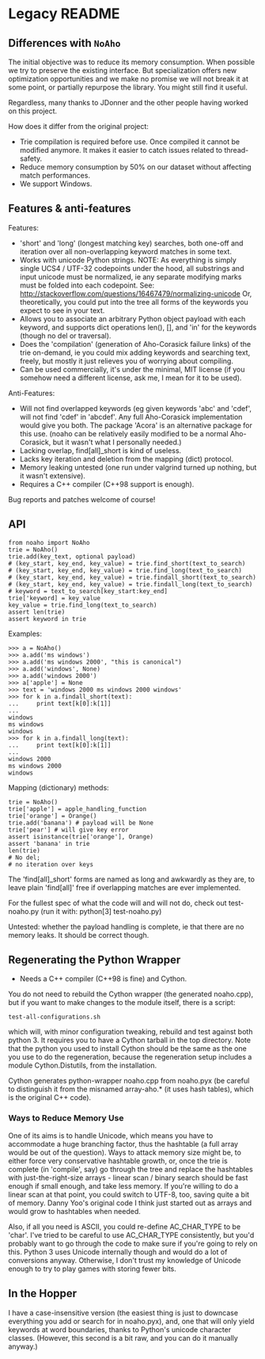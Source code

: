 # Legacy README


## Differences with `NoAho`

The initial objective was to reduce its memory consumption. When possible we
try to preserve the existing interface. But specialization offers new
optimization opportunities and we make no promise we will not break it at some
point, or partially repurpose the library. You might still find it useful.

Regardless, many thanks to JDonner and the other people having worked on this
project.

How does it differ from the original project:

- Trie compilation is required before use. Once compiled it cannot be modified
  anymore. It makes it easier to catch issues related to thread-safety.
- Reduce memory consumption by 50% on our dataset without affecting match
  performances.
- We support Windows.


## Features & anti-features

Features:
- 'short' and 'long' (longest matching key) searches, both one-off and
  iteration over all non-overlapping keyword matches in some text.
- Works with unicode Python strings.  NOTE:
  As everything is simply single UCS4 / UTF-32 codepoints under the hood, all
  substrings and input unicode must be normalized, ie any separate modifying
  marks must be folded into each codepoint. See:
     http://stackoverflow.com/questions/16467479/normalizing-unicode
  Or, theoretically, you could put into the tree all forms of the
  keywords you expect to see in your text.
- Allows you to associate an arbitrary Python object payload with each
  keyword, and supports dict operations len(), [], and 'in' for the
  keywords (though no del or traversal).
- Does the 'compilation' (generation of Aho-Corasick failure links) of
  the trie on-demand, ie you could mix adding keywords and searching
  text, freely, but mostly it just relieves you of worrying about
  compiling.
- Can be used commercially, it's under the minimal, MIT license (if you
  somehow need a different license, ask me, I mean for it to be used).

Anti-Features:
- Will not find overlapped keywords (eg given keywords 'abc' and 'cdef', will
  not find 'cdef' in 'abcdef'. Any full Aho-Corasick implementation would give
  you both. The package 'Acora' is an alternative package for this use.  (noaho
  can be relatively easily modified to be a normal Aho-Corasick, but it wasn't
  what I personally needed.)
- Lacking overlap, find[all]_short is kind of useless.
- Lacks key iteration and deletion from the mapping (dict) protocol.
- Memory leaking untested (one run under valgrind turned up nothing, but it
  wasn't extensive).
- Requires a C++ compiler (C++98 support is enough).

Bug reports and patches welcome of course!


## API

```python3
from noaho import NoAho
trie = NoAho()
trie.add(key_text, optional payload)
# (key_start, key_end, key_value) = trie.find_short(text_to_search)
# (key_start, key_end, key_value) = trie.find_long(text_to_search)
# (key_start, key_end, key_value) = trie.findall_short(text_to_search)
# (key_start, key_end, key_value) = trie.findall_long(text_to_search)
# keyword = text_to_search[key_start:key_end]
trie['keyword] = key_value
key_value = trie.find_long(text_to_search)
assert len(trie)
assert keyword in trie
```

Examples:
```python3
>>> a = NoAho()
>>> a.add('ms windows')
>>> a.add('ms windows 2000', "this is canonical")
>>> a.add('windows', None)
>>> a.add('windows 2000')
>>> a['apple'] = None
>>> text = 'windows 2000 ms windows 2000 windows'
>>> for k in a.findall_short(text):
...     print text[k[0]:k[1]]
...
windows
ms windows
windows
>>> for k in a.findall_long(text):
...     print text[k[0]:k[1]]
...
windows 2000
ms windows 2000
windows
```

Mapping (dictionary) methods:

```python3
trie = NoAho()
trie['apple'] = apple_handling_function
trie['orange'] = Orange()
trie.add('banana') # payload will be None
trie['pear'] # will give key error
assert isinstance(trie['orange'], Orange)
assert 'banana' in trie
len(trie)
# No del;
# no iteration over keys
```

The 'find[all]_short' forms are named as long and awkwardly as they are,
to leave plain 'find[all]' free if overlapping matches are ever implemented.


For the fullest spec of what the code will and will not do, check out
test-noaho.py (run it with: python[3] test-noaho.py)

Untested: whether the payload handling is complete, ie that there are no
memory leaks. It should be correct though.


## Regenerating the Python Wrapper

- Needs a C++ compiler (C++98 is fine) and Cython.

You do not need to rebuild the Cython wrapper (the generated noaho.cpp), but if
you want to make changes to the module itself, there is a script:

```
test-all-configurations.sh
```

which will, with minor configuration tweaking, rebuild and test against both
python 3. It requires you to have a Cython tarball in the top directory.
Note that the python you used to install Cython should be the same as the one
you use to do the regeneration, because the regeneration setup includes a module
Cython.Distutils, from the installation.

Cython generates python-wrapper noaho.cpp from noaho.pyx (be careful
to distinguish it from the misnamed array-aho.* (it uses hash tables),
which is the original C++ code).

### Ways to Reduce Memory Use

One of its aims is to handle Unicode, which means you have to accommodate a huge
branching factor, thus the hashtable (a full array would be out of the
question). Ways to attack memory size might be, to either force very
conservative hashtable growth, or, once the trie is complete (in 'compile', say)
go through the tree and replace the hashtables with just-the-right-size arrays -
linear scan / binary search should be fast enough if small enough, and take less
memory. If you're willing to do a linear scan at that point, you could switch to
UTF-8, too, saving quite a bit of memory. Danny Yoo's original code I think just
started out as arrays and would grow to hashtables when needed.

Also, if all you need is ASCII, you could re-define AC_CHAR_TYPE to be 'char'.
I've tried to be careful to use AC_CHAR_TYPE consistently, but you'd probably
want to go through the code to make sure if you're going to rely on this. Python
3 uses Unicode internally though and would do a lot of conversions anyway.
Otherwise, I don't trust my knowledge of Unicode enough to try to play games
with storing fewer bits.

## In the Hopper

I have a case-insensitive version (the easiest thing is just to downcase
everything you add or search for in noaho.pyx), and, one that will only yield
keywords at word boundaries, thanks to Python's unicode character classes.
(However, this second is a bit raw, and you can do it manually anyway.)
